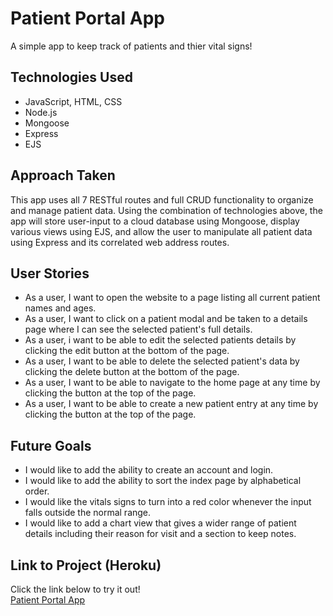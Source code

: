 # Patient Portal App

A simple app to keep track of patients and thier vital signs!

## Technologies Used

- JavaScript, HTML, CSS 
- Node.js
- Mongoose
- Express
- EJS

## Approach Taken

This app uses all 7 RESTful routes and full CRUD functionality to organize and manage patient data. Using the combination of technologies above, the app will store user-input to a cloud database using Mongoose, display various views using EJS, and allow the user to manipulate all patient data using Express and its correlated web address routes.

## User Stories

- As a user, I want to open the website to a page listing all current patient names and ages.
- As a user, I want to click on a patient modal and be taken to a details page where I can see the selected patient's full details.
- As a user, i want to be able to edit the selected patients details by clicking the edit button at the bottom of the page.
- As a user, I want to be able to delete the selected patient's data by clicking the delete button at the bottom of the page.
- As a user, I want to be able to navigate to the home page at any time by clicking the button at the top of the page.
- As a user, I want to be able to create a new patient entry at any time by clicking the button at the top of the page.

## Future Goals

- I would like to add the ability to create an account and login.
- I would like to add the ability to sort the index page by alphabetical order.
- I would like the vitals signs to turn into a red color whenever the input falls outside the normal range.
- I would like to add a chart view that gives a wider range of patient details including their reason for visit and a section to keep notes.

## Link to Project (Heroku)
Click the link below to try it out! <br>
[Patient Portal App](https://patient-portal-app-d08b8f3a655a.herokuapp.com/patients)